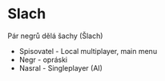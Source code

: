 # Slach
Pár negrů dělá šachy (Šlach)

* Spisovatel - Local multiplayer, main menu
* Negr - opráski
* Nasral - Singleplayer (AI)
